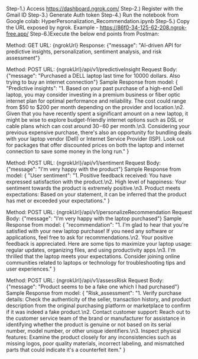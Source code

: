 Step-1.) Access https://dashboard.ngrok.com/ 
Step-2.) Register with the Gmail ID
Step-3.) Generate Auth token
Step-4.) Run the notebook from Google colab: HyperPersonalization_Recommendation.ipynb
Step-5.) Copy the URL exposed by ngrok. Example - https://86f0-34-125-62-208.ngrok-free.app/
Step-6.)Execute the below end points from Postman:

Method: GET
URL: {ngrokUrl}
Response: {"message": "AI-driven API for predictive insights, personalization, sentiment analysis, and risk assessment"}

Method: POST
URL: {ngrokUrl}/api/v1/predictiveInsight
Request Body: {"message": "Purchased a DELL laptop last time for 10000 dollars. Also trying to buy an internet connection"}
Sample Response from model: 
{
    "Predictive insights": "1. Based on your past purchase of a high-end Dell laptop, you may consider investing in a premium business or fiber optic internet plan for optimal performance and reliability. The cost could range from $50 to $200 per month depending on the provider and location.\n2. Given that you have recently spent a significant amount on a new laptop, it might be wise to explore budget-friendly internet options such as DSL or cable plans which can cost around $30-$60 per month.\n3. Considering your previous expensive purchase, there's also an opportunity for bundling deals with your laptop vendor (Dell) or Internet Service Provider (ISP). Look out for packages that offer discounted prices on both the laptop and internet connection to save some money in the long run."
}

Method: POST
URL: {ngrokUrl}/api/v1/sentiment
Request Body: {"message": "I'm very happy with the product"}
Sample Response from model: 
{
    "User sentiment": "1. Positive feedback received: You have expressed satisfaction with the product.\n2. High level of happiness: Your sentiment towards the product is extremely positive.\n3. Product meets expectations: Based on your statement, it can be inferred that the product has met or exceeded your expectations."
}

Method: POST
URL: {ngrokUrl}/api/v1/personalizeRecommendation
Request Body: {"message": "I'm very happy with the laptop purchased"}
Sample Response from model: 
{
    "recommendation": "1. I'm glad to hear that you're satisfied with your new laptop purchase! If you need any software or applications, feel free to ask for recommendations.\n2. Your positive feedback is appreciated. Here are some tips to maximize your laptop usage: regular updates, organizing files, and using productivity apps.\n3. I'm thrilled that the laptop meets your expectations. Consider joining online communities related to laptops or technology for troubleshooting tips and user experiences."
}

Method: POST
URL: {ngrokUrl}/api/v1/assessRisk
Request Body: {"message": "Product seems to be a fake one which I had purchased"}
Sample Response from model: 
{
    "Risk_assessment": "1. Verify purchase details: Check the authenticity of the seller, transaction history, and product description from the original purchasing platform or marketplace to confirm if it was indeed a fake product.\n2. Contact customer support: Reach out to the customer service team of the brand or manufacturer for assistance in identifying whether the product is genuine or not based on its serial number, model number, or other unique identifiers.\n3. Inspect physical features: Examine the product closely for any inconsistencies such as missing logos, poor quality materials, incorrect labeling, and mismatched parts that could indicate it's a counterfeit item."
}
